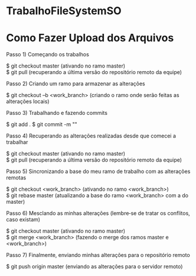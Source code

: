 # TrabalhoFileSystemSO

# Como Fazer Upload dos Arquivos

Passo 1) Começando os trabalhos

  $ git checkout master (ativando no ramo master)     
  $ git pull (recuperando a última versão do repositório remoto da equipe)

Passo 2) Criando um ramo para armazenar as alterações

  $ git checkout –b <work_branch> (criando o ramo onde serão feitas as alterações locais)

Passo 3) Trabalhando e fazendo commits

  $ git add .
  $ git commit -m "<mensagem de commit>"

Passo 4) Recuperando as alterações realizadas desde que comecei a trabalhar

  $ git checkout master (ativando no ramo master)     
  $ git pull (recuperando a última versão do repositório remoto da equipe)

Passo 5) Sincronizando a base do meu ramo de trabalho com as alterações remotas

  $ git checkout <work_branch> (ativando no ramo <work_branch>)     
  $ git rebase master (atualizando a base do ramo <work_branch> com a do master)

Passo 6) Mesclando as minhas alterações (lembre­‐se de tratar os conflitos, caso existam)

  $ git checkout master (ativando no ramo master)     
  $ git merge <work_branch> (fazendo o merge dos ramos master e <work_branch>)

Passo 7) Finalmente, enviando minhas alterações para o repositório remoto

  $ git push origin master (enviando as alterações para o servidor remoto)

